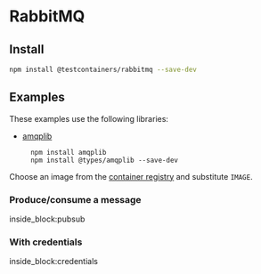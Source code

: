 # RabbitMQ

## Install

```bash
npm install @testcontainers/rabbitmq --save-dev
```

## Examples

These examples use the following libraries:

- [amqplib](https://www.npmjs.com/package/amqplib)

        npm install amqplib
        npm install @types/amqplib --save-dev

Choose an image from the [container registry](https://hub.docker.com/_/rabbitmq) and substitute `IMAGE`.

### Produce/consume a message

<!--codeinclude-->
[](../../packages/modules/rabbitmq/src/rabbitmq-container.test.ts) inside_block:pubsub
<!--/codeinclude-->

### With credentials

<!--codeinclude-->
[](../../packages/modules/rabbitmq/src/rabbitmq-container.test.ts) inside_block:credentials
<!--/codeinclude-->
